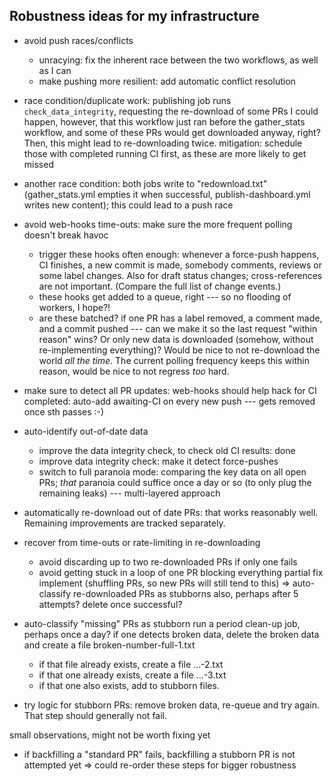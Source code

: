 ## Robustness ideas for my infrastructure

- avoid push races/conflicts
  - unracying: fix the inherent race between the two workflows, as well as I can
  - make pushing more resilient: add automatic conflict resolution

- race condition/duplicate work: publishing job runs `check_data_integrity`, requesting the re-download of some PRs
I could happen, however, that this workflow just ran before the gather_stats workflow, and some of these PRs would get downloaded anyway, right? Then, this might lead to re-downloading twice.
mitigation: schedule those with completed running CI first, as these are more likely to get missed

- another race condition: both jobs write to "redownload.txt" (gather_stats.yml empties it when successful, publish-dashboard.yml writes new content); this could lead to a push race

- avoid web-hooks time-outs: make sure the more frequent polling doesn't break havoc
  - trigger these hooks often enough:
    whenever a force-push happens, CI finishes, a new commit is made, somebody comments, reviews or some label changes. Also for draft status changes;  cross-references are not important. (Compare the full list of change events.)
  - these hooks get added to a queue, right --- so no flooding of workers, I hope?!
  - are these batched? if one PR has a label removed, a comment made, and a commit pushed --- can we make it so the last request "within reason" wins? Or only new data is downloaded (somehow, without re-implementing everything)? Would be nice to not re-download the world *all the time*. The current polling frequency keeps this within reason, would be nice to not regress *too* hard.

- make sure to detect all PR updates: web-hooks should help
hack for CI completed: auto-add awaiting-CI on every new push --- gets removed once sth passes :-)

- auto-identify out-of-date data
  - improve the data integrity check, to check old CI results: done
  - improve data integrity check: make it detect force-pushes
  - switch to full paranoia mode: comparing the key data on all open PRs; *that* paranoia could suffice once a day or so (to only plug the remaining leaks) --- multi-layered approach
- automatically re-download out of date PRs: that works reasonably well. Remaining improvements are tracked separately.

- recover from time-outs or rate-limiting in re-downloading
   - avoid discarding up to two re-downloaded PRs if only one fails
   - avoid getting stuck in a loop of one PR blocking everything
    partial fix implement (shuffling PRs, so new PRs will still tend to this)
   => auto-classify re-downloaded PRs as stubborns also, perhaps after 5 attempts? delete once successful?

- auto-classify "missing" PRs as stubborn
   run a period clean-up job, perhaps once a day?
   if one detects broken data, delete the broken data and create a file broken-number-full-1.txt
  - if that file already exists, create a file ...-2.txt
  - if that one already exists, create a file ...-3.txt
  - if that one also exists, add to stubborn files.

- try logic for stubborn PRs: remove broken data, re-queue and try again. That step should generally not fail.

small observations, might not be worth fixing yet
- if backfilling a "standard PR" fails, backfilling a stubborn PR is not attempted yet
=> could re-order these steps for bigger robustness
